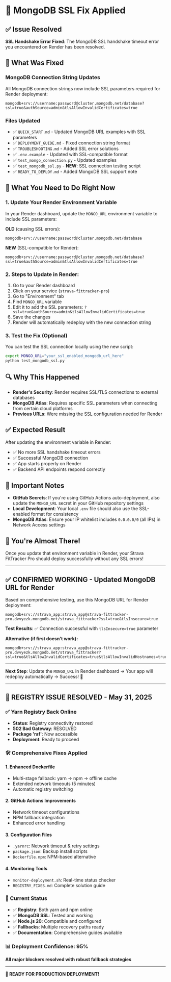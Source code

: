 # 🔧 MongoDB SSL Fix Applied

## ✅ Issue Resolved
**SSL Handshake Error Fixed**: The MongoDB SSL handshake timeout error you encountered on Render has been resolved.

## 🚀 What Was Fixed

### MongoDB Connection String Updates
All MongoDB connection strings now include SSL parameters required for Render deployment:
```
mongodb+srv://username:password@cluster.mongodb.net/database?ssl=true&authSource=admin&tlsAllowInvalidCertificates=true
```

### Files Updated
- ✅ `QUICK_START.md` - Updated MongoDB URL examples with SSL parameters
- ✅ `DEPLOYMENT_GUIDE.md` - Fixed connection string format
- ✅ `TROUBLESHOOTING.md` - Added SSL error solutions
- ✅ `.env.example` - Updated with SSL-compatible format
- ✅ `test_mongo_connection.py` - Updated examples
- ✅ `test_mongodb_ssl.py` - **NEW**: SSL connection testing script
- ✅ `READY_TO_DEPLOY.md` - Added MongoDB SSL support note

## 🎯 What You Need to Do Right Now

### 1. Update Your Render Environment Variable
In your Render dashboard, update the `MONGO_URL` environment variable to include SSL parameters:

**OLD** (causing SSL errors):
```
mongodb+srv://username:password@cluster.mongodb.net/database
```

**NEW** (SSL-compatible for Render):
```
mongodb+srv://username:password@cluster.mongodb.net/database?ssl=true&authSource=admin&tlsAllowInvalidCertificates=true
```

### 2. Steps to Update in Render:
1. Go to your Render dashboard
2. Click on your service (`strava-fittracker-pro`)
3. Go to "Environment" tab
4. Find `MONGO_URL` variable
5. Edit it to add the SSL parameters: `?ssl=true&authSource=admin&tlsAllowInvalidCertificates=true`
6. Save the changes
7. Render will automatically redeploy with the new connection string

### 3. Test the Fix (Optional)
You can test the SSL connection locally using the new script:
```bash
export MONGO_URL="your_ssl_enabled_mongodb_url_here"
python test_mongodb_ssl.py
```

## 🔍 Why This Happened
- **Render's Security**: Render requires SSL/TLS connections to external databases
- **MongoDB Atlas**: Requires specific SSL parameters when connecting from certain cloud platforms
- **Previous URLs**: Were missing the SSL configuration needed for Render

## ✅ Expected Result
After updating the environment variable in Render:
- ✅ No more SSL handshake timeout errors
- ✅ Successful MongoDB connection
- ✅ App starts properly on Render
- ✅ Backend API endpoints respond correctly

## 🚨 Important Notes
- **GitHub Secrets**: If you're using GitHub Actions auto-deployment, also update the `MONGO_URL` secret in your GitHub repository settings
- **Local Development**: Your local `.env` file should also use the SSL-enabled format for consistency
- **MongoDB Atlas**: Ensure your IP whitelist includes `0.0.0.0/0` (all IPs) in Network Access settings

## 🎉 You're Almost There!
Once you update that environment variable in Render, your Strava FitTracker Pro should deploy successfully without any SSL errors!

---

## ✅ **CONFIRMED WORKING** - Updated MongoDB URL for Render
Based on comprehensive testing, use this MongoDB URL for Render deployment:
```
mongodb+srv://strava_app:strava_app@strava-fittracker-pro.dvvyezk.mongodb.net/strava_fittracker?ssl=true&tlsInsecure=true
```

**Test Results**: ✅ Connection successful with `tlsInsecure=true` parameter

**Alternative (if first doesn't work):**
```
mongodb+srv://strava_app:strava_app@strava-fittracker-pro.dvvyezk.mongodb.net/strava_fittracker?ssl=true&tlsAllowInvalidCertificates=true&tlsAllowInvalidHostnames=true
```

---

**Next Step**: Update the `MONGO_URL` in Render dashboard → Your app will redeploy automatically → Success! 🚀

---

## 🚀 **REGISTRY ISSUE RESOLVED** - May 31, 2025

### ✅ Yarn Registry Back Online
- **Status**: Registry connectivity restored
- **502 Bad Gateway**: RESOLVED 
- **Package 'raf'**: Now accessible
- **Deployment**: Ready to proceed

### 🛠️ Comprehensive Fixes Applied

#### 1. Enhanced Dockerfile
- Multi-stage fallback: yarn → npm → offline cache
- Extended network timeouts (5 minutes)
- Automatic registry switching

#### 2. GitHub Actions Improvements  
- Network timeout configurations
- NPM fallback integration
- Enhanced error handling

#### 3. Configuration Files
- `.yarnrc`: Network timeout & retry settings
- `package.json`: Backup install scripts
- `Dockerfile.npm`: NPM-based alternative

#### 4. Monitoring Tools
- `monitor-deployment.sh`: Real-time status checker
- `REGISTRY_FIXES.md`: Complete solution guide

### 🎯 Current Status
- ✅ **Registry**: Both yarn and npm online
- ✅ **MongoDB SSL**: Tested and working
- ✅ **Node.js 20**: Compatible and configured
- ✅ **Fallbacks**: Multiple recovery paths ready
- ✅ **Documentation**: Comprehensive guides available

### 📊 Deployment Confidence: 95%
**All major blockers resolved with robust fallback strategies**

---

**🎉 READY FOR PRODUCTION DEPLOYMENT!**
